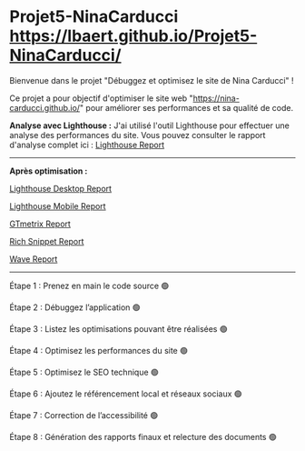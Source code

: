 # Projet5-NinaCarducci https://lbaert.github.io/Projet5-NinaCarducci/

Bienvenue dans le projet "Débuggez et optimisez le site de Nina Carducci" !

Ce projet a pour objectif d'optimiser le site web "https://nina-carducci.github.io/" pour améliorer ses performances et sa qualité de code.

**Analyse avec Lighthouse :**
   J'ai utilisé l'outil Lighthouse pour effectuer une analyse des performances du site. Vous pouvez consulter le rapport d'analyse complet ici : [Lighthouse Report](https://googlechrome.github.io/lighthouse/viewer/?gist=e08c9b5be461bdeee9f7ee3b6813da70)
   
---

**Après optimisation :**

[Lighthouse Desktop Report](https://googlechrome.github.io/lighthouse/viewer/?psiurl=https%3A%2F%2Flbaert.github.io%2FProjet5-NinaCarducci%2F&strategy=desktop&category=performance&category=accessibility&category=best-practices&category=seo&category=pwa&utm_source=lh-chrome-ext)

[Lighthouse Mobile Report](https://googlechrome.github.io/lighthouse/viewer/?psiurl=https%3A%2F%2Flbaert.github.io%2FProjet5-NinaCarducci%2F&strategy=mobile&category=performance&category=accessibility&category=best-practices&category=seo&category=pwa&utm_source=lh-chrome-ext)

[GTmetrix Report](https://gtmetrix.com/reports/lbaert.github.io/mdbEvr1W/)

[Rich Snippet Report](https://search.google.com/test/rich-results/result?id=HsSJdacgZI58kIDpSn09Qg)

[Wave Report](https://wave.webaim.org/report#/https://lbaert.github.io/Projet5-NinaCarducci/)

---

Étape 1 : Prenez en main le code source 🟢

Étape 2 : Débuggez l’application 🟢

Étape 3 : Listez les optimisations pouvant être réalisées 🟢

Étape 4 : Optimisez les performances du site 🟢

Étape 5 : Optimisez le SEO technique 🟢

Étape 6 : Ajoutez le référencement local et réseaux sociaux 🟢

Étape 7 : Correction de l’accessibilité 🟢

Étape 8 : Génération des rapports finaux et relecture des documents 🟢





